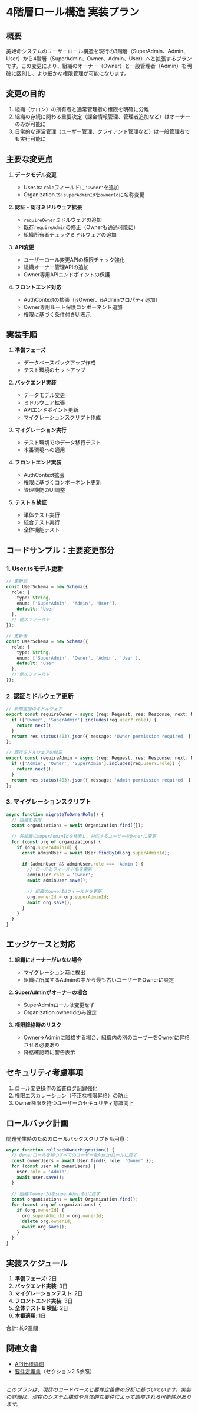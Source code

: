 # 4階層ロール構造 実装プラン

## 概要

美姫命システムのユーザーロール構造を現行の3階層（SuperAdmin、Admin、User）から4階層（SuperAdmin、Owner、Admin、User）へと拡張するプランです。この変更により、組織のオーナー（Owner）と一般管理者（Admin）を明確に区別し、より細かな権限管理が可能になります。

## 変更の目的

1. 組織（サロン）の所有者と通常管理者の権限を明確に分離
2. 組織の存続に関わる重要決定（課金情報管理、管理者追加など）はオーナーのみが可能に
3. 日常的な運営管理（ユーザー管理、クライアント管理など）は一般管理者でも実行可能に

## 主要な変更点

1. **データモデル変更**
   - User.ts: `role`フィールドに`'Owner'`を追加
   - Organization.ts: `superAdminId`を`ownerId`に名称変更

2. **認証・認可ミドルウェア拡張**
   - `requireOwner`ミドルウェアの追加
   - 既存`requireAdmin`の修正（Ownerも通過可能に）
   - 組織所有者チェックミドルウェアの追加

3. **API変更**
   - ユーザーロール変更APIの権限チェック強化
   - 組織オーナー管理APIの追加
   - Owner専用APIエンドポイントの保護

4. **フロントエンド対応**
   - AuthContextの拡張（isOwner、isAdminプロパティ追加）
   - Owner専用ルート保護コンポーネント追加
   - 権限に基づく条件付きUI表示

## 実装手順

1. **準備フェーズ**
   - データベースバックアップ作成
   - テスト環境のセットアップ

2. **バックエンド実装**
   - データモデル変更
   - ミドルウェア拡張
   - APIエンドポイント更新
   - マイグレーションスクリプト作成

3. **マイグレーション実行**
   - テスト環境でのデータ移行テスト
   - 本番環境への適用

4. **フロントエンド実装**
   - AuthContext拡張
   - 権限に基づくコンポーネント更新
   - 管理機能のUI調整

5. **テスト & 検証**
   - 単体テスト実行
   - 統合テスト実行
   - 全体機能テスト

## コードサンプル：主要変更部分

### 1. User.tsモデル更新
```typescript
// 更新前
const UserSchema = new Schema({
  role: {
    type: String,
    enum: ['SuperAdmin', 'Admin', 'User'],
    default: 'User'
  },
  // 他のフィールド
});

// 更新後
const UserSchema = new Schema({
  role: {
    type: String,
    enum: ['SuperAdmin', 'Owner', 'Admin', 'User'],
    default: 'User'
  },
  // 他のフィールド
});
```

### 2. 認証ミドルウェア更新
```typescript
// 新規追加のミドルウェア
export const requireOwner = async (req: Request, res: Response, next: NextFunction) => {
  if (['Owner', 'SuperAdmin'].includes(req.user?.role)) {
    return next();
  }
  return res.status(403).json({ message: 'Owner permission required' });
};

// 既存ミドルウェアの修正
export const requireAdmin = async (req: Request, res: Response, next: NextFunction) => {
  if (['Admin', 'Owner', 'SuperAdmin'].includes(req.user?.role)) {
    return next();
  }
  return res.status(403).json({ message: 'Admin permission required' });
};
```

### 3. マイグレーションスクリプト
```typescript
async function migrateToOwnerRole() {
  // 組織を取得
  const organizations = await Organization.find({});
  
  // 各組織のsuperAdminIdを検索し、対応するユーザーをOwnerに変更
  for (const org of organizations) {
    if (org.superAdminId) {
      const adminUser = await User.findById(org.superAdminId);
      
      if (adminUser && adminUser.role === 'Admin') {
        // ロールとフィールド名を更新
        adminUser.role = 'Owner';
        await adminUser.save();
        
        // 組織のownerIdフィールドを更新
        org.ownerId = org.superAdminId;
        await org.save();
      }
    }
  }
}
```

## エッジケースと対応

1. **組織にオーナーがいない場合**
   - マイグレーション時に検出
   - 組織に所属するAdminの中から最も古いユーザーをOwnerに設定

2. **SuperAdminがオーナーの場合**
   - SuperAdminロールは変更せず
   - Organization.ownerIdのみ設定

3. **権限降格時のリスク**
   - Owner→Adminに降格する場合、組織内の別のユーザーをOwnerに昇格させる必要あり
   - 降格確認時に警告表示

## セキュリティ考慮事項

1. ロール変更操作の監査ログ記録強化
2. 権限エスカレーション（不正な権限昇格）の防止
3. Owner権限を持つユーザーのセキュリティ意識向上

## ロールバック計画

問題発生時のためのロールバックスクリプトも用意：

```typescript
async function rollbackOwnerMigration() {
  // Ownerロールを持つすべてのユーザーをAdminロールに戻す
  const ownerUsers = await User.find({ role: 'Owner' });
  for (const user of ownerUsers) {
    user.role = 'Admin';
    await user.save();
  }
  
  // 組織のownerIdをsuperAdminIdに戻す
  const organizations = await Organization.find();
  for (const org of organizations) {
    if (org.ownerId) {
      org.superAdminId = org.ownerId;
      delete org.ownerId;
      await org.save();
    }
  }
}
```

## 実装スケジュール

1. **準備フェーズ**: 2日
2. **バックエンド実装**: 3日
3. **マイグレーションテスト**: 2日
4. **フロントエンド実装**: 3日
5. **全体テスト & 検証**: 2日
6. **本番適用**: 1日

合計: 約2週間

## 関連文書

- [API仕様詳細](../api/admin-role-expansion.md)
- [要件定義書](../requirements.md)（セクション2.5参照）

---

*このプランは、現状のコードベースと要件定義書の分析に基づいています。実装の詳細は、現在のシステム構成や具体的な要件によって調整される可能性があります。*